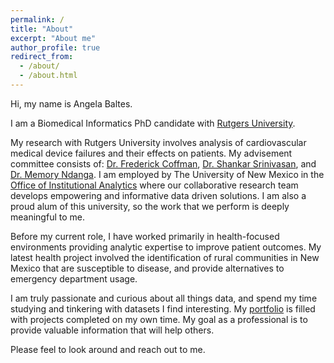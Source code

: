 ```yaml
---
permalink: /
title: "About"
excerpt: "About me"
author_profile: true
redirect_from: 
  - /about/
  - /about.html
---
```


Hi, my name is Angela Baltes.

I am a Biomedical Informatics PhD candidate with [Rutgers University](https://www.rutgers.edu).

My research with Rutgers University involves analysis of cardiovascular medical device failures and their effects on patients. My advisement committee consists of: [Dr. Frederick Coffman](https://apps.shp.rutgers.edu/projects/facultyLocator/profile1.cfm?RUID=coffmafd), [Dr. Shankar Srinivasan](https://apps.shp.rutgers.edu/projects/facultyLocator/profile1.cfm?RUID=srinivsh), and [Dr. Memory Ndanga](https://apps.shp.rutgers.edu/projects/facultyLocator/profile1.cfm?RUID=ndangame). I am employed by The University of New Mexico in the [Office of Institutional Analytics](http://oia.unm.edu) where our collaborative research team develops empowering and informative data driven solutions. I am also a proud alum of this university, so the work that we perform is deeply meaningful to me.

Before my current role, I have worked primarily in health-focused environments providing analytic expertise to improve patient outcomes. My latest health project involved the identification of rural communities in New Mexico that are susceptible to disease, and provide alternatives to emergency department usage. 

I am truly passionate and curious about all things data, and spend my time studying and tinkering with datasets I find interesting. My [portfolio](portfolio.html) is filled with projects completed on my own time. My goal as a professional is to provide valuable information that will help others. 

Please feel to look around and reach out to me. 
